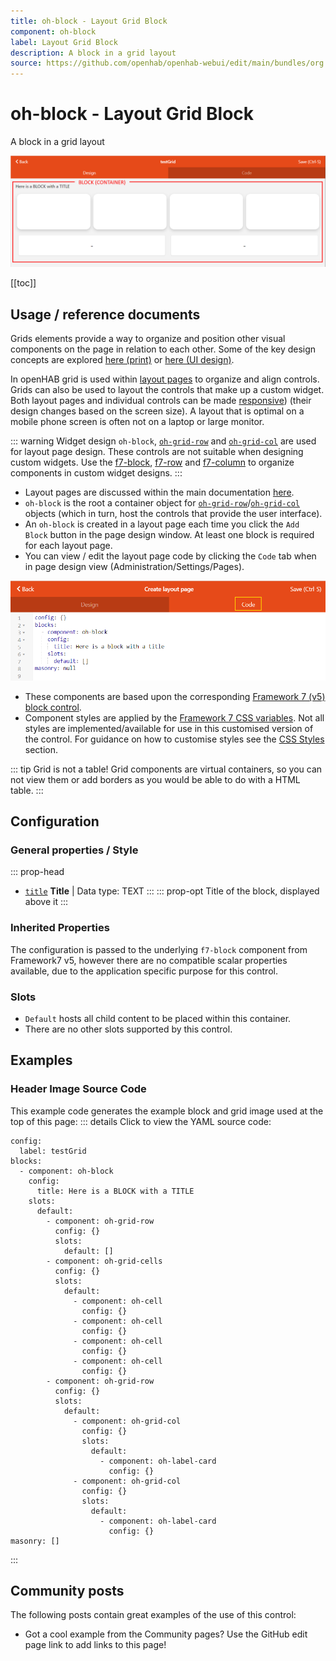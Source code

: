 ```yaml
---
title: oh-block - Layout Grid Block
component: oh-block
label: Layout Grid Block
description: A block in a grid layout
source: https://github.com/openhab/openhab-webui/edit/main/bundles/org.openhab.ui/doc/components/oh-block.md
---
```


# oh-block - Layout Grid Block

<!-- GENERATED componentDescription -->
A block in a grid layout
<!-- GENERATED /componentDescription -->

![oh-block header](./images/oh-block/header.png)

[[toc]]

## Usage / reference documents

Grids elements provide a way to organize and position other visual components on the page in relation to each other.  Some of the key design concepts are explored [here (print)](https://visme.co/blog/layout-design/) or [here (UI design)](https://material.io/design/layout/responsive-layout-grid.html).  

In openHAB grid is used within [layout pages](../layout-pages.html) to organize and align controls.  Grids can also be used to layout the controls that make up a custom widget.  Both layout pages and individual controls can be made [responsive](/docs/ui/layout-pages.html#designing-responsive-layout-pages)) (their design changes based on the screen size).  A layout that is optimal on a mobile phone screen is often not on a laptop or large monitor. 

::: warning Widget design
`oh-block`, [`oh-grid-row`](./oh-grid-row.html) and [`oh-grid-col`](./oh-grid-col.html) are used for layout page design.  These controls are not suitable when designing custom widgets.  Use the [f7-block](https://v5.framework7.io/vue/block.html), [f7-row](https://v5.framework7.io/vue/grid.html) and [f7-column](https://v5.framework7.io/vue/grid.html) to organize components in custom widget designs.
:::

* Layout pages are discussed within the main documentation [here](/docs/ui/layout-pages.html).
* `oh-block` is the root a container object for [`oh-grid-row`](./oh-grid-row.html)/[`oh-grid-col`](./oh-grid-col.html) objects (which in turn, host the controls that provide the user interface).
* An `oh-block` is created in a layout page each time you click the `Add Block` button in the page design window.  At least one block is required for each layout page. 
* You can view / edit the layout page code by clicking the `Code` tab when in page design view (Administration/Settings/Pages).

![Layout page code editor](./images/oh-block/oh-block-editor.png)

* These components are based upon the corresponding [Framework 7 (v5) block control](https://v5.framework7.io/docs/block.html).
* Component styles are applied by the [Framework 7 CSS variables](https://v5.framework7.io/docs/block.html#css-variables).  Not all styles are implemented/available for use in this customised version of the control.  For guidance on how to customise styles see the [CSS Styles](https://openhab.org/docs/ui/building-pages.html#css-variables) section.

::: tip
Grid is not a table!  Grid components are virtual containers, so you can not view them or add borders as you would be able to do with a HTML table.
:::

## Configuration

<!-- GENERATED props -->

### General properties / Style

::: prop-head
- [`title`](#title) **Title** | Data type: TEXT
:::
::: prop-opt
Title of the block, displayed above it
:::

<!-- GENERATED /props -->

### Inherited Properties
The configuration is passed to the underlying `f7-block` component from Framework7 v5, however there are no compatible scalar properties available, due to the application specific purpose for this control.

### Slots
* `Default` hosts all child content to be placed within this container.
* There are no other slots supported by this control.

## Examples

<div id="header"></div>

### Header Image Source Code

This example code generates the example block and grid image used at the top of this page:
::: details Click to view the YAML source code:
```yaml{4-8}
config:
  label: testGrid
blocks:
  - component: oh-block
    config:
      title: Here is a BLOCK with a TITLE
    slots:
      default:
        - component: oh-grid-row
          config: {}
          slots:
            default: []
        - component: oh-grid-cells
          config: {}
          slots:
            default:
              - component: oh-cell
                config: {}
              - component: oh-cell
                config: {}
              - component: oh-cell
                config: {}
              - component: oh-cell
                config: {}
        - component: oh-grid-row
          config: {}
          slots:
            default:
              - component: oh-grid-col
                config: {}
                slots:
                  default:
                    - component: oh-label-card
                      config: {}
              - component: oh-grid-col
                config: {}
                slots:
                  default:
                    - component: oh-label-card
                      config: {}
masonry: []
```
:::

## Community posts
The following posts contain great examples of the use of this control:

* Got a cool example from the Community pages?  Use the GitHub edit page link to add links to this page!

<EditPageLink/>
